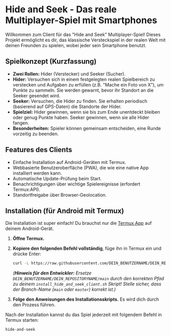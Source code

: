 # Hide and Seek - Das reale Multiplayer-Spiel mit Smartphones

Willkommen zum Client für das "Hide and Seek" Multiplayer-Spiel! Dieses Projekt ermöglicht es dir, das klassische Versteckspiel in der realen Welt mit deinen Freunden zu spielen, wobei jeder sein Smartphone benutzt.

<!-- Optional: Füge hier einen Link zu einem Screenshot oder Logo ein, wenn du eines hast -->
<!-- Beispiel: ![Hide and Seek Logo](/logo.png) -->

## Spielkonzept (Kurzfassung)

*   **Zwei Rollen:** Hider (Verstecker) und Seeker (Sucher).
*   **Hider:** Versuchen sich in einem festgelegten realen Spielbereich zu verstecken und Aufgaben zu erfüllen (z.B. "Mache ein Foto von X"), um Punkte zu sammeln. Sie werden gewarnt, bevor ihr Standort an die Seeker gesendet wird.
*   **Seeker:** Versuchen, die Hider zu finden. Sie erhalten periodisch (basierend auf GPS-Daten) die Standorte der Hider.
*   **Spielziel:** Hider gewinnen, wenn sie bis zum Ende unentdeckt bleiben oder genug Punkte haben. Seeker gewinnen, wenn sie alle Hider fangen.
*   **Besonderheiten:** Spieler können gemeinsam entscheiden, eine Runde vorzeitig zu beenden.

## Features des Clients

*   Einfache Installation auf Android-Geräten mit Termux.
*   Webbasierte Benutzeroberfläche (PWA), die wie eine native App installiert werden kann.
*   Automatische Update-Prüfung beim Start.
*   Benachrichtigungen über wichtige Spielereignisse (erfordert Termux:API).
*   Standortfreigabe über Browser-Geolocation.

## Installation (für Android mit Termux)

Die Installation ist super einfach! Du brauchst nur die [Termux App](https://f-droid.org/de/packages/com.termux/) auf deinem Android-Gerät.

1.  **Öffne Termux.**
2.  **Kopiere den folgenden Befehl vollständig**, füge ihn in Termux ein und drücke Enter:

    ```bash
    curl -L https://raw.githubusercontent.com/DEIN_BENUTZERNAME/DEIN_REPOSITORYNAME/main/install_hide_and_seek_client.sh | bash
    ```
    *(**Hinweis für den Entwickler:** Ersetze `DEIN_BENUTZERNAME/DEIN_REPOSITORYNAME/main` durch den korrekten Pfad zu deinem `install_hide_and_seek_client.sh` Skript! Stelle sicher, dass der Branch-Name (`main` oder `master`) korrekt ist.)*

3.  **Folge den Anweisungen des Installationsskripts.** Es wird dich durch den Prozess führen.

Nach der Installation kannst du das Spiel jederzeit mit folgendem Befehl in Termux starten:

```bash
hide-and-seek
